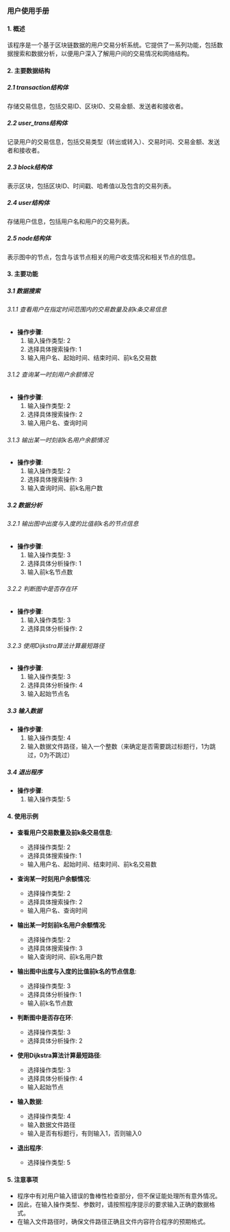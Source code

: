 ### 用户使用手册

#### 1. 概述

该程序是一个基于区块链数据的用户交易分析系统。它提供了一系列功能，包括数据搜索和数据分析，以便用户深入了解用户间的交易情况和网络结构。

#### 2. 主要数据结构

##### 2.1 transaction结构体
存储交易信息，包括交易ID、区块ID、交易金额、发送者和接收者。

##### 2.2 user_trans结构体
记录用户的交易信息，包括交易类型（转出或转入）、交易时间、交易金额、发送者和接收者。

##### 2.3 block结构体
表示区块，包括区块ID、时间戳、哈希值以及包含的交易列表。

##### 2.4 user结构体
存储用户信息，包括用户名和用户的交易列表。

##### 2.5 node结构体
表示图中的节点，包含与该节点相关的用户收支情况和相关节点的信息。

#### 3. 主要功能

##### 3.1 数据搜索

###### 3.1.1 查看用户在指定时间范围内的交易数量及前k条交易信息

- **操作步骤**:
  1. 输入操作类型: 2
  2. 选择具体搜索操作: 1
  3. 输入用户名、起始时间、结束时间、前k名交易数

###### 3.1.2 查询某一时刻用户余额情况

- **操作步骤**:
  1. 输入操作类型: 2
  2. 选择具体搜索操作: 2
  3. 输入用户名、查询时间

###### 3.1.3 输出某一时刻前k名用户余额情况

- **操作步骤**:
  1. 输入操作类型: 2
  2. 选择具体搜索操作: 3
  3. 输入查询时间、前k名用户数

##### 3.2 数据分析

###### 3.2.1 输出图中出度与入度的比值前k名的节点信息

- **操作步骤**:
  1. 输入操作类型: 3
  2. 选择具体分析操作: 1
  3. 输入前k名节点数

###### 3.2.2 判断图中是否存在环

- **操作步骤**:
  1. 输入操作类型: 3
  2. 选择具体分析操作: 2

###### 3.2.3 使用Dijkstra算法计算最短路径

- **操作步骤**:
  1. 输入操作类型: 3
  2. 选择具体分析操作: 4
  3. 输入起始节点名

##### 3.3 输入数据

- **操作步骤**:
  1. 输入操作类型: 4
  2. 输入数据文件路径，输入一个整数（来确定是否需要跳过标题行，1为跳过，0为不跳过）

##### 3.4 退出程序

- **操作步骤**:
  1. 输入操作类型: 5

#### 4. 使用示例

- **查看用户交易数量及前k条交易信息**:
  - 选择操作类型: 2
  - 选择具体搜索操作: 1
  - 输入用户名、起始时间、结束时间、前k名交易数

- **查询某一时刻用户余额情况**:
  - 选择操作类型: 2
  - 选择具体搜索操作: 2
  - 输入用户名、查询时间

- **输出某一时刻前k名用户余额情况**:
  - 选择操作类型: 2
  - 选择具体搜索操作: 3
  - 输入查询时间、前k名用户数

- **输出图中出度与入度的比值前k名的节点信息**:
  - 选择操作类型: 3
  - 选择具体分析操作: 1
  - 输入前k名节点数

- **判断图中是否存在环**:
  - 选择操作类型: 3
  - 选择具体分析操作: 2

- **使用Dijkstra算法计算最短路径**:
  - 选择操作类型: 3
  - 选择具体分析操作: 4
  - 输入起始节点

- **输入数据**:
  - 选择操作类型: 4
  - 输入数据文件路径
  - 输入是否有标题行，有则输入1，否则输入0
  
- **退出程序**:
  - 选择操作类型: 5

#### 5. 注意事项

- 程序中有对用户输入错误的鲁棒性检查部分，但不保证能处理所有意外情况。
- 因此，在输入操作类型、参数时，请按照程序提示的要求输入正确的数据格式。
- 在输入文件路径时，确保文件路径正确且文件内容符合程序的预期格式。